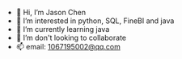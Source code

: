 - 👋 Hi, I’m Jason Chen
- 👀 I’m interested in python, SQL, FineBI and java
- 🌱 I’m currently learning java
- 💞️ I’m don't looking to collaborate
- 📫 email: 1067195002@qq.com
